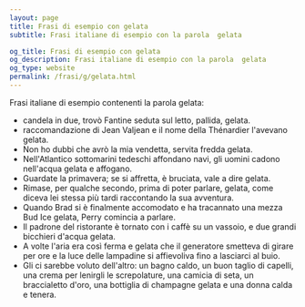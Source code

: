 ```yaml
---
layout: page
title: Frasi di esempio con gelata 
subtitle: Frasi italiane di esempio con la parola  gelata

og_title: Frasi di esempio con gelata 
og_description: Frasi italiane di esempio con la parola  gelata
og_type: website
permalink: /frasi/g/gelata.html
---
```


Frasi italiane di esempio contenenti la parola gelata:


- candela in due, trovò Fantine seduta sul letto, pallida, gelata.
- raccomandazione di Jean Valjean e il nome della Thénardier l'avevano gelata.
- Non ho dubbi che avrò la mia vendetta, servita fredda gelata.
- Nell'Atlantico sottomarini tedeschi affondano navi, gli uomini cadono nell'acqua gelata e affogano.
- Guardate la primavera; se si affretta, è bruciata, vale a dire gelata.
- Rimase, per qualche secondo, prima di poter parlare, gelata, come diceva lei stessa più tardi raccontando la sua avventura.
- Quando Brad si è finalmente accomodato e ha tracannato una mezza Bud Ice gelata, Perry comincia a parlare.
- Il padrone del ristorante è tornato con i caffè su un vassoio, e due grandi bicchieri d'acqua gelata.
- A volte l'aria era così ferma e gelata che il generatore smetteva di girare per ore e la luce delle lampadine si affievoliva fino a lasciarci al buio.
- Gli ci sarebbe voluto dell'altro: un bagno caldo, un buon taglio di capelli, una crema per lenirgli le screpolature, una camicia di seta, un braccialetto d'oro, una bottiglia di champagne gelata e una donna calda e tenera.
